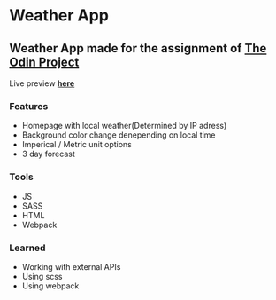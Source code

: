# Weather App

## Weather App made for the assignment of **[The Odin Project](https://www.theodinproject.js)**
Live preview **[here](https://koeebeth.github.io/odin-weatherapp/)**

### Features
- Homepage with local weather(Determined by IP adress)
- Background color change denepending on local time
- Imperical / Metric unit options
- 3 day forecast

### Tools
- JS
- SASS
- HTML
- Webpack

### Learned
- Working with external APIs
- Using scss
- Using webpack
